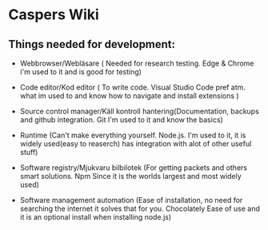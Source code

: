 # Caspers Wiki

## Things needed for development:
* Webbrowser/Webläsare ( Needed for research testing. Edge & Chrome i'm used to it and is good for testing)

* Code editor/Kod editor ( To write code. Visual Studio Code pref atm. what im used to and know how to navigate and install extensions )

* Source control manager/Käll kontroll hantering(Documentation, backups and github integration. Git I'm used to it and know the basics)

* Runtime (Can't make everything yourself. Node.js. I'm used to it, it is widely used(easy to reaserch) has integration with alot of other useful stuff)

* Software registry/Mjukvaru bilbilotek (For getting packets and others smart solutions. Npm Since it is the worlds largest and most widely used)

* Software management automation (Ease of installation, no need for searching the internet it solves that for you. Chocolately Ease of use and it is an optional install when installing node.js)